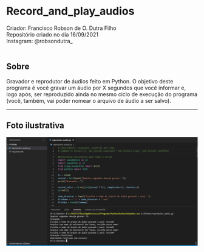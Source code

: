 # Record_and_play_audios

Criador: Francisco Robson de O. Dutra Filho<br>
Repositório criado no dia 16/09/2021<br>
Instagram: @robsondutra_<br><br>

<h2>Sobre</h2>
Gravador e reprodutor de áudios feito em Python. O objetivo deste programa é você gravar um áudio por X segundos que você informar e, logo após, ser reproduzido ainda no mesmo ciclo de execução do programa (você, também, vai poder nomear o arquivo de áudio a ser salvo).
<hr>
<h2>Foto ilustrativa</h2>
<img src="./demonstracao/demonstracao.png">
